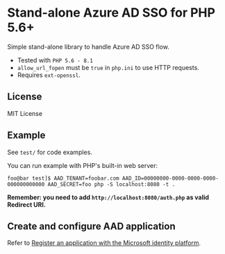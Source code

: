 # Stand-alone Azure AD SSO for PHP 5.6+

Simple stand-alone library to handle Azure AD SSO flow.

- Tested with `PHP 5.6 - 8.1`
- `allow_url_fopen` must be `true` in `php.ini` to use HTTP requests.
- Requires `ext-openssl`.

## License

MIT License

## Example

See `test/` for code examples.

You can run example with PHP's built-in web server:
```
foo@bar test]$ AAD_TENANT=foobar.com AAD_ID=00000000-0000-0000-0000-000000000000 AAD_SECRET=foo php -S localhost:8080 -t .
```

**Remember: you need to add `http://localhost:8080/auth.php` as valid Redirect URI.**

## Create and configure AAD application

Refer to [Register an application with the Microsoft identity platform](https://learn.microsoft.com/en-us/graph/auth-register-app-v2?view=graph-rest-1.0).